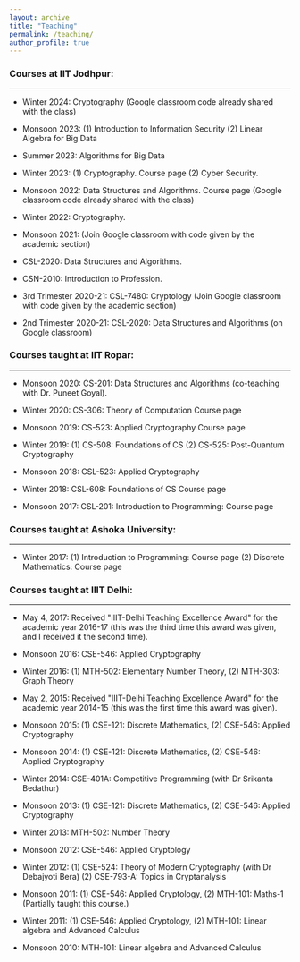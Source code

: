 ```yaml
---
layout: archive
title: "Teaching"
permalink: /teaching/
author_profile: true
---
```


### Courses at IIT Jodhpur:
----
+ Winter 2024: Cryptography (Google classroom code already shared with the class)

+ Monsoon 2023: (1) Introduction to Information Security (2) Linear Algebra for Big Data

+ Summer 2023: Algorithms for Big Data

+ Winter 2023: (1) Cryptography. Course page  (2) Cyber Security.

+ Monsoon 2022: Data Structures and Algorithms. Course page (Google classroom code already shared with the class)

+ Winter 2022: Cryptography. 

+ Monsoon 2021: (Join Google classroom with code given by the academic section)

+ CSL-2020: Data Structures and Algorithms.

+ CSN-2010: Introduction to Profession.

+ 3rd Trimester 2020-21: CSL-7480: Cryptology  (Join Google classroom with code given by the academic section) 

+ 2nd Trimester 2020-21: CSL-2020: Data Structures and Algorithms (on Google classroom)

### Courses taught at IIT Ropar:
----

+  Monsoon 2020: CS-201: Data Structures and Algorithms (co-teaching with Dr. Puneet Goyal).

+ Winter 2020: CS-306: Theory of Computation Course page

+ Monsoon 2019: CS-523: Applied Cryptography Course page

+ Winter 2019: (1) CS-508: Foundations of CS  (2) CS-525: Post-Quantum Cryptography 

+ Monsoon 2018: CSL-523: Applied Cryptography 

+ Winter 2018: CSL-608: Foundations of CS Course page

+ Monsoon 2017: CSL-201: Introduction to Programming: Course page

### Courses taught at Ashoka University:
---

+ Winter 2017: (1)  Introduction to Programming: Course page  (2) Discrete Mathematics: Course page

### Courses taught at IIIT Delhi:
---- 

+ May 4, 2017: Received "IIIT-Delhi Teaching Excellence Award" for the academic year 2016-17 (this was the third time this award was given, and I received it the second time).

+ Monsoon 2016: CSE-546: Applied Cryptography

+ Winter 2016: (1) MTH-502: Elementary Number Theory,  (2) MTH-303: Graph Theory

+ May 2, 2015: Received "IIIT-Delhi Teaching Excellence Award" for the academic year 2014-15 (this was the first time this award was given).

+ Monsoon 2015:  (1) CSE-121: Discrete Mathematics,   (2) CSE-546: Applied Cryptography

+ Monsoon 2014:  (1) CSE-121: Discrete Mathematics,   (2) CSE-546: Applied Cryptography

+ Winter 2014:   CSE-401A: Competitive Programming (with Dr Srikanta Bedathur) 

+ Monsoon 2013: (1) CSE-121: Discrete Mathematics,     (2) CSE-546: Applied Cryptography 

+ Winter 2013:  MTH-502: Number Theory

+ Monsoon 2012: CSE-546: Applied Cryptology

+ Winter 2012:  (1) CSE-524: Theory of Modern Cryptography (with Dr Debajyoti Bera) (2) CSE-793-A: Topics in Cryptanalysis

+ Monsoon 2011: (1) CSE-546: Applied Cryptology,    (2) MTH-101: Maths-1 (Partially taught this course.)

+ Winter 2011: (1) CSE-546: Applied Cryptology,     (2) MTH-101: Linear algebra and Advanced Calculus

+ Monsoon 2010: MTH-101: Linear algebra and Advanced Calculus
